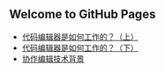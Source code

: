 ## Welcome to GitHub Pages

- [代码编辑器是如何工作的？（上）](./editor-part-1)
- [代码编辑器是如何工作的？（下）](./editor-part-2)
- [协作编辑技术背景](./coedit)